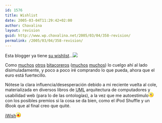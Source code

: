 ```yaml
---
id: 1576
title: Wishlist
date: 2005-03-04T11:29:42+02:00
author: Chavalina
layout: revision
guid: http://www.wp.chavalina.net/2005/03/04/358-revision/
permalink: /2005/03/04/358-revision/
---
```

Esta blogger ya tiene <a href="http://www.amazon.com/gp/registry/registry.html/ref=wlem-si-html_viewall/104-5562863-9495954?id=1JX5G2DT0WZ9I" target="_blank">su wishlist</a>&#8230;![](http://messenger.msn.com/MMM2005-02-03_09.26/Resource/emoticons/note.gif) 

Como <a href="http://dmnet.bitacoras.com/index.php?id=7412" target="_blank">muchos</a> <a href="http://manuls.bitacoras.com/?p=201" target="_blank">otros</a> <a href="http://fbenedetti.blogalia.com/historias/13447" target="_blank">bitacoreros</a> (<a href="http://superporcel.f2o.org/archivo/2005/01/26/amazon-wishlist/" target="_blank">muchos</a> <a href="http://blogia.com/torek/index.php?idarticulo=200401212" target="_blank">muchos</a>) lo cuelgo ah&iacute; al lado disimuladamente, y poco a poco ir&eacute; comprando lo que pueda, ahora que el euro est&aacute; fuertecillo.

N&oacute;tese la clara influencia/desesperaci&oacute;n debido a mi reciente vuelta al cole, materializada en diversos libros de <acronym title="Unified Modelling Language">UML</acronym> arquitectura de computadores y usabilidad web (para lo de las ontolog&iacute;as), a la vez que me autoestimulo![emo](/imagenes/emoticonos/confuso.gif) con los posibles premios si la cosa se da bien, como el iPod Shuffle y un iBook que al final creo que quit&eacute;.

<a href="http://www.amazon.com/gp/registry/registry.html/ref=wlem-si-html_viewall/104-5562863-9495954?id=1JX5G2DT0WZ9I" target="_blank">iWish</a>![emo](/imagenes/emoticonos/risa.gif)